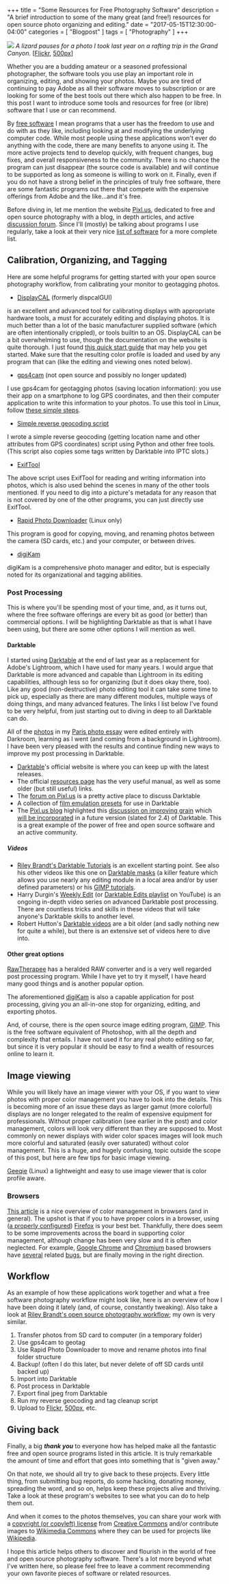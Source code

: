 +++
title = "Some Resources for Free Photography Software"
description = "A brief introduction to some of the many great (and free!) resources for open source photo organizing and editing."
date = "2017-05-15T12:30:00-04:00"
categories = [ "Blogpost" ]
tags = [ "Photography" ]
+++

<a href="https://www.flickr.com/photos/9bladed/33612284144/in/album-72157670803546106/" title=" Lizard"><img class="wide" src="https://c1.staticflickr.com/5/4156/33612284144_1567fc232e_o.jpg"></a>
*A lizard pauses for a photo I took last year on a rafting trip in the Grand Canyon.*
[[Flickr](https://www.flickr.com/photos/9bladed/33612284144/in/album-72157670803546106/), [500px](https://500px.com/photo/210567161/lizard-by-john)]

Whether you are a budding amateur or a seasoned professional photographer, the software tools you use play an important role in organizing, editing, and showing your photos. Maybe you are tired of continuing to pay Adobe as all their software moves to subscription or are looking for some of the best tools out there which also happen to be free. In this post I want to introduce some tools and resources for free (or libre) software that I use or can recommend.

By [free software](https://www.gnu.org/philosophy/free-sw.html) I mean programs that a user has the freedom to use and do with as they like, including looking at and modifying the underlying computer code. While most people using these applications won't ever do anything with the code, there are many benefits to anyone using it. The more active projects tend to develop quickly, with frequent changes, bug fixes, and overall responsiveness to the community. There is no chance the program can just disappear (the source code is available) and will continue to be supported as long as someone is willing to work on it. Finally, even if you do not have a strong belief in the principles of truly free software, there are some fantastic programs out there that compete with the expensive offerings from Adobe and the like...and it's free.

Before diving in, let me mention the website [Pixl.us](https://pixls.us/), dedicated to free and open source photography with a blog, in depth articles, and active [discussion forum](https://discuss.pixls.us/). Since I'll (mostly) be talking about programs I use regularly, take a look at their very nice [list of software](https://pixls.us/software/) for a more complete list.


## Calibration, Organizing, and Tagging

Here are some helpful programs for getting started with your open source photography workflow, from calibrating your monitor to geotagging photos.

* [DisplayCAL](https://displaycal.net/) (formerly dispcalGUI)

is an excellent and advanced tool for calibrating displays with appropriate hardware tools, a must for accurately editing and displaying photos. It is much better than a lot of the basic manufacturer supplied software (which are often intentionally crippled), or tools builtin to an OS. DisplayCAL can be a bit overwhelming to use, though the documentation on the website is quite thorough. I just found [this quick start guide](https://www.pointsinfocus.com/learning/digital-darkroom/displaycal-and-argyll-cms-quick-start-guide/) that may help you get started. Make sure that the resulting color profile is loaded and used by any program that can (like the editing and viewing ones noted below).

* [gps4cam](http://gps4cam.com) (not open source and possibly no longer updated)

I use gps4cam for geotagging photos (saving location information): you use their app on a smartphone to log GPS coordinates, and then their computer application to write this information to your photos. To use this tool in Linux, follow [these simple steps](https://blog.andi95.de/2014/10/gps4cam-and-linux/).

* [Simple reverse geocoding script](https://github.com/podiki/reverse_geo)

I wrote a simple reverse geocoding (getting location name and other attributes from GPS coordinates) script using Python and other free tools. (This script also copies some tags written by Darktable into IPTC slots.)

* [ExifTool](http://www.sno.phy.queensu.ca/%257Ephil/exiftool/)

The above script uses ExifTool for reading and writing information into photos, which is also used behind the scenes in many of the other tools mentioned. If you need to dig into a picture's metadata for any reason that is not covered by one of the other programs, you can just directly use ExifTool.

* [Rapid Photo Downloader](http://www.damonlynch.net/rapid/) (Linux only)

This program is good for copying, moving, and renaming photos between the camera (SD cards, etc.) and your computer, or between drives.

* [digiKam](https://www.digikam.org/)

digiKam is a comprehensive photo manager and editor, but is especially noted for its organizational and tagging abilities.


### Post Processing

This is where you'll be spending most of your time, and, as it turns out, where the free software offerings are every bit as good (or better) than commercial options. I will be highlighting Darktable as that is what I have been using, but there are some other options I will mention as well.

#### Darktable
I started using [Darktable](https://darktable.org/) at the end of last year as a replacement for Adobe's Lightroom, which I have used for many years. I would argue that Darktable is more advanced and capable than Lightroom in its editing capabilities, although less so for organizing (but it does okay there, too). Like any good (non-destructive) photo editing tool it can take some time to pick up, especially as there are many different modules, multiple ways of doing things, and many advanced features. The links I list below I've found to be very helpful, from just starting out to diving in deep to all Darktable can do.

All of the [photos](https://flic.kr/s/aHskKLsCay) in my [Paris photo essay](/photo-essay/paris) were edited entirely with Darkroom, learning as I went (and coming from a background in Lightroom). I have been very pleased with the results and continue finding new ways to improve my post processing in Darktable.

* [Darktable](https://darktable.org/)'s official website is where you can keep up with the latest releases.
* The official [resources page](https://www.darktable.org/resources/) has the very useful manual, as well as some older (but still useful) links.
* The [forum on Pixl.us](https://discuss.pixls.us/c/software/darktable) is a pretty active place to discuss Darktable
* A collection of [film emulation presets](http://www.joaoalmeidaphotography.com/en/t3mujinpack-film-darktable/) for use in Darktable
* The [Pixl.us blog](https://pixls.us/blog/2017/02/from-the-community-vol-2/) highlighted this [discussion on improving grain](https://discuss.pixls.us/t/lets-improve-grain/2709) which [will be incorporated](https://github.com/darktable-org/darktable/pull/1386) in a future version (slated for 2.4) of Darktable. This is a great example of the power of free and open source software and an active community.

##### *Videos*
* [Riley Brandt's Darktable Tutorials](https://www.youtube.com/playlist?list=PL33t7emXCBHkMfiP1IcO-0_4mUAhh1lFA) is an excellent starting point. See also his other videos like this one on [Darktable masks](https://www.youtube.com/watch?v=SKknBy5lX7I) (a killer feature which allows you use nearly any editing module in a local area and/or by user defined parameters) or his [GIMP tutorials](https://www.youtube.com/playlist?list=PL33t7emXCBHlN4VnjHJaCyGqrTcGrLTUw).
* Harry Durgin's [Weekly Edit](http://weeklyedit.com/) (or [Darktable Edits playlist](https://www.youtube.com/playlist?list=PLsks-zRRM1ZVN_g7P6ZAsYVqTltmXyBjl) on YouTube) is an ongoing in-depth video series on advanced Darktable post processing. There are countless tricks and skills in these videos that will take anyone's Darktable skills to another level.
* Robert Hutton's [Darktable videos](https://www.youtube.com/playlist?list=PLmvlUro_Up1NBX7VK8UUuyWo1B468zEA0) are a bit older (and sadly nothing new for quite a while), but there is an extensive set of videos here to dive into.

#### Other great options
[RawTherapee](http://rawtherapee.com/) has a heralded RAW converter and is a very well regarded post processing program. While I have yet to try it myself, I have heard many good things and is another popular option.

The aforementioned [digiKam](https://www.digikam.org/) is also a capable application for post processing, giving you an all-in-one stop for organizing, editing, and exporting photos.

And, of course, there is *the* open source image editing program, [GIMP](https://www.gimp.org/). This is the free software equivalent of Photoshop, with all the depth and complexity that entails. I have not used it for any real photo editing so far, but since it is very popular it should be easy to find a wealth of resources online to learn it.


## Image viewing

While you will likely have an image viewer with your OS, if you want to view photos with proper color management you have to look into the details. This is becoming more of an issue these days as larger gamut (more colorful) displays are no longer relegated to the realm of expensive equipment for professionals. Without proper calibration (see earlier in the post) and color management, colors will look very different than they are supposed to. Most commonly on newer displays with wider color spaces images will look much more colorful and saturated (easily over saturated) without color management. This is a huge, and hugely confusing, topic outside the scope of this post, but here are few tips for basic image viewing.

[Geeqie](http://geeqie.org/) (Linux) a lightweight and easy to use image viewer that is color profile aware.

### Browsers
[This article](http://cameratico.com/guides/web-browser-color-management-guide/) is a nice overview of color management in browsers (and in general). The upshot is that if you to have proper colors in a browser, using ([a properly configured](http://cameratico.com/guides/firefox-color-management/)) [Firefox](https://www.mozilla.org/en-US/firefox/) is your best bet. Thankfully, there does seem to be some improvements across the board in supporting color management, although change has been very slow and it is often neglected. For example, [Google Chrome](https://www.google.com/chrome/) and [Chromium](https://www.chromium.org/Home) based browsers have [several](https://bugs.chromium.org/p/chromium/issues/detail?id=667433) related [bugs](https://bugs.chromium.org/p/chromium/issues/detail?id=667431), but are finally moving in the right direction.


## Workflow

As an example of how these applications work together and what a free software photography workflow might look like, here is an overview of how I have been doing it lately (and, of course, constantly tweaking). Also take a look at [Riley Brandt's open source photography workflow](https://www.rileybrandt.com/2015/10/15/foss-photo-flow-2015/); my own is very similar.

1. Transfer photos from SD card to computer (in a temporary folder)
2. Use gps4cam to geotag
3. Use Rapid Photo Downloader to move and rename photos into final folder structure
4. Backup! (often I do this later, but never delete of off SD cards until backed up)
5. Import into Darktable
6. Post process in Darktable
7. Export final jpeg from Darktable
8. Run my reverse geocoding and tag cleanup script
9. Upload to [Flickr](https://www.flickr.com/9bladed), [500px](https://500px.com/9bladed), etc.


## Giving back

Finally, a big ***thank you*** to everyone how has helped make all the fantastic free and open source programs listed in this article. It is truly remarkable the amount of time and effort that goes into something that is "given away."

On that note, we should all try to give back to these projects. Every little thing, from submitting bug reports, do some hacking, donating money, spreading the word, and so on, helps keep these projects alive and thriving. Take a look at these program's websites to see what you can do to help them out.

And when it comes to the photos themselves, you can share your work with a [copyright (or copyleft) license](https://creativecommons.org/share-your-work/) from [Creative Commons](https://creativecommons.org/) and/or contribute images to [Wikimedia Commons](https://commons.wikimedia.org/wiki/Commons:Welcome) where they can be used for projects like [Wikipedia](https://www.wikipedia.org/).

I hope this article helps others to discover and flourish in the world of free and open source photography software. There's a lot more beyond what I've written here, so please feel free to leave a comment recommending your own favorite pieces of software or related resources.
